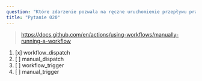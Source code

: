 ```yaml
---
question: "Które zdarzenie pozwala na ręczne uruchomienie przepływu pracy z interfejsu użytkownika GitHub?"
title: "Pytanie 020"
---
```


> https://docs.github.com/en/actions/using-workflows/manually-running-a-workflow
1. [x] workflow_dispatch
1. [ ] manual_dispatch
1. [ ] workflow_trigger
1. [ ] manual_trigger

